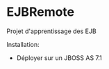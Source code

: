 # EJBRemote
Projet d'apprentissage des EJB

Installation:
<ul>
  <li>Déployer sur un JBOSS AS 7.1</li>
</ul>
